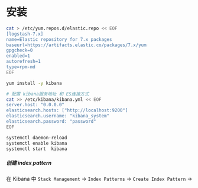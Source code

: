 # 安装

```bash
cat > /etc/yum.repos.d/elastic.repo << EOF
[logstash-7.x]
name=Elastic repository for 7.x packages
baseurl=https://artifacts.elastic.co/packages/7.x/yum
gpgcheck=0
enabled=1
autorefresh=1
type=rpm-md
EOF

yum install -y kibana

# 配置 kibana服务地址 和 ES连接方式
cat >> /etc/kibana/kibana.yml << EOF
server.host: "0.0.0.0"
elasticsearch.hosts: ["http://localhost:9200"]
elasticsearch.username: "kibana_system"
elasticsearch.password: "password"
EOF

systemctl daemon-reload
systemctl enable kibana
systemctl start  kibana
```


##### 创建 index pattern

在 Kibana 中  `Stack Management` -> `Index Patterns` -> `Create Index Pattern` -> <NAME>

